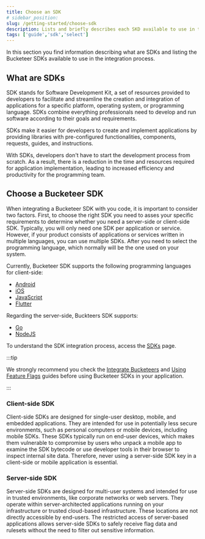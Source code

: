 ```yaml
---
title: Choose an SDK
# sidebar_position: 
slug: /getting-started/choose-sdk
description: Lists and briefly describes each SKD available to use in the integration process.
tags: ['guide','sdk','select']
---
```


In this section you find information describing what are SDKs and listing the Bucketeer SDKs available to use in the integration process.

## What are SDKs

SDK stands for Software Development Kit, a set of resources provided to developers to facilitate and streamline the creation and integration of applications for a specific platform, operating system, or programming language. SDKs combine everything professionals need to develop and run software according to their goals and requirements. 

SDKs make it easier for developers to create and implement applications by providing libraries with pre-configured functionalities, components, requests, guides, and instructions.

With SDKs, developers don't have to start the development process from scratch. As a result, there is a reduction in the time and resources required for application implementation, leading to increased efficiency and productivity for the programming team.

## Choose a Bucketeer SDK

When integrating a Bucketeer SDK with you code, it is important to consider two factors. First, to choose the right SDK you need to asses  your specific requirements to determine whether you need a server-side or client-side SDK. Typically, you will only need one SDK per application or service. However, if your product consists of applications or services written in multiple languages, you can use multiple SDKs. After you need to select the programming language, which normally will be the one used on your system.

Currently, Bucketeer SDK supports the following programming languages for client-side:

- [Android](/sdk/client-side/android)
- [iOS](/sdk/client-side/ios)
- [JavaScript](/sdk/client-side/javascript)
- [Flutter](/sdk/client-side/flutter)

Regarding the server-side, Buckteers SDK supports:

- [Go](/sdk/server-side/go)
- [NodeJS](/sdk/server-side/node-js)

To understand the SDK integration process, access the [SDKs](/sdk) page. 

:::tip

We strongly recommend you check the [Integrate Bucketeers](./integrate-bucketeers.md) and [Using Feature Flags](../using-feature-flags/) guides before using Bucketeer SDKs in your application.

:::

### Client-side SDK

Client-side SDKs are designed for single-user desktop, mobile, and embedded applications. They are intended for use in potentially less secure environments, such as personal computers or mobile devices, including mobile SDKs. These SDKs typically run on end-user devices, which makes them vulnerable to compromise by users who unpack a mobile app to examine the SDK bytecode or use developer tools in their browser to inspect internal site data. Therefore, never using a server-side SDK key in a client-side or mobile application is essential.

### Server-side SDK

Server-side SDKs are designed for multi-user systems and intended for use in trusted environments, like corporate networks or web servers. They operate within server-architected applications running on your infrastructure or trusted cloud-based infrastructure. These locations are not directly accessible by end-users. The restricted access of server-based applications allows server-side SDKs to safely receive flag data and rulesets without the need to filter out sensitive information.
